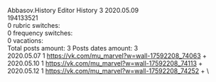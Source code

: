 Abbasov.History	Editor History 3 2020.05.09\
194133521\
0 rubric switches:\
0 frequency switches:\
0 vacations:\
Total posts amount: 3	Posts dates amount: 3\
2020.05.07 1 https://vk.com/mu_marvel?w=wall-17592208_74063 + \
2020.05.10 1 https://vk.com/mu_marvel?w=wall-17592208_74113 + \
2020.05.12 1 https://vk.com/mu_marvel?w=wall-17592208_74252 + \
